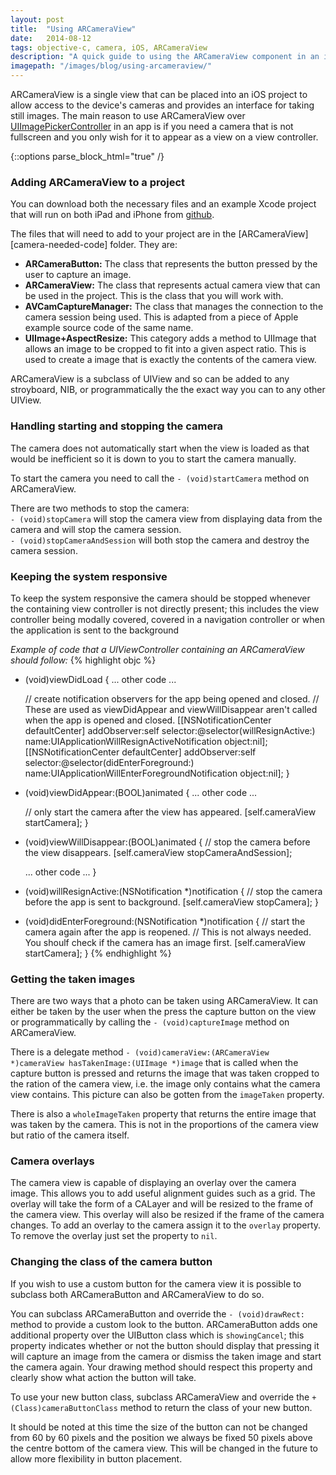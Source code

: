 ```yaml
---
layout: post
title:  "Using ARCameraView"
date:   2014-08-12
tags: objective-c, camera, iOS, ARCameraView
description: "A quick guide to using the ARCameraView component in an iOS project."
imagepath: "/images/blog/using-arcameraview/"
---
```



ARCameraView is a single view that can be placed into an iOS project to allow access to the device's cameras and provides an interface for taking still images. The main reason to use ARCameraView over [UIImagePickerController][apple-camera] in an app is if you need a camera that is not fullscreen and you only wish for it to appear as a view on a view controller.

<!--- <img src="{{ "camera-view.png" | prepend: page.imagepath | prepend: site.baseurl }}" width="400px" /> -->


{::options parse_block_html="true" /}

### Adding ARCameraView to a project
You can download both the necessary files and an example Xcode project that will run on both iPad and iPhone from [github][camera-project].

<div class="hi">
The files that will need to add to your project are in the [ARCameraView][camera-needed-code] folder. They are:

 *  **ARCameraButton:** The class that represents the button pressed by the user to capture an image.
 *  **ARCameraView:** The class that represents actual camera view that can be used in the project. This is the class that you will work with.
 *  **AVCamCaptureManager:** The class that manages the connection to the camera session being used. This is adapted from a piece of Apple example source code of the same name.
 *  **UIImage+AspectResize:** This category adds a method to UIImage that allows an image to be cropped to fit into a given aspect ratio. This is used to create a image that is exactly the contents of the camera view.
</div>

ARCameraView is a subclass of UIView and so can be added to any stroyboard, NIB, or programmatically the the exact way you can to any other UIView. 

### Handling starting and stopping the camera
The camera does not automatically start when the view is loaded as that would be inefficient so it is down to you to start the camera manually.

To start the camera you need to call the `- (void)startCamera` method on ARCameraView.

There are two methods to stop the camera:<br>
`- (void)stopCamera` will stop the camera view from displaying data from the camera and will stop the camera session. <br>
`- (void)stopCameraAndSession` will both stop the camera and destroy the camera session.

### Keeping the system responsive
To keep the system responsive the camera should be stopped whenever the containing view controller is not directly present; this includes the view controller being modally covered, covered in a navigation controller or when the application is sent to the background

_Example of code that a UIViewController containing an ARCameraView should follow:_
{% highlight objc %}
- (void)viewDidLoad
{
    ... other code ...

    // create notification observers for the app being opened and closed.
    // These are used as viewDidAppear and viewWillDisappear aren't called when the app is opened and closed.
    [[NSNotificationCenter defaultCenter] addObserver:self
                                             selector:@selector(willResignActive:)
                                                 name:UIApplicationWillResignActiveNotification
                                               object:nil];
    [[NSNotificationCenter defaultCenter] addObserver:self
                                             selector:@selector(didEnterForeground:)
                                                 name:UIApplicationWillEnterForegroundNotification
                                               object:nil];
}

- (void)viewDidAppear:(BOOL)animated
{
    ... other code ...

    // only start the camera after the view has appeared.
    [self.cameraView startCamera];
}

- (void)viewWillDisappear:(BOOL)animated
{
    // stop the camera before the view disappears.
    [self.cameraView stopCameraAndSession];

    ... other code ...
}

- (void)willResignActive:(NSNotification *)notification
{
    // stop the camera before the app is sent to background.
    [self.cameraView stopCamera];
}

- (void)didEnterForeground:(NSNotification *)notification
{
    // start the camera again after the app is reopened. 
    // This is not always needed. You shoulf check if the camera has an image first.
    [self.cameraView startCamera];
}
{% endhighlight %}



### Getting the taken images
There are two ways that a photo can be taken using ARCameraView. It can either be taken by the user when the press the capture button on the view or programmatically by calling the `- (void)captureImage` method on ARCameraView.

There is a delegate method `- (void)cameraView:(ARCameraView *)cameraView hasTakenImage:(UIImage *)image` that is called when the capture button is pressed and returns the image that was taken cropped to the ration of the camera view, i.e. the image only contains what the camera view contains. This picture can also be gotten from the `imageTaken` property.

There is also a `wholeImageTaken` property that returns the entire image that was taken by the camera. This is not in the proportions of the camera view but ratio of the camera itself.

### Camera overlays
The camera view is capable of displaying an overlay over the camera image. This allows you to add useful alignment guides such as a grid.
The overlay will take the form of a CALayer and will be resized to the frame of the camera view. This overlay will also be resized if the frame of the camera changes.
To add an overlay to the camera assign it to the `overlay` property. To remove the overlay just set the property to `nil`.

### Changing the class of the camera button
If you wish to use a custom button for the camera view it is possible to subclass both ARCameraButton and ARCameraView to do so.

You can subclass ARCameraButton and override the `- (void)drawRect:` method to provide a custom look to the button. ARCameraButton adds one additional property over the UIButton class which is `showingCancel`; this property indicates whether or not the button should display that pressing it will capture an image from the camera or dismiss the taken image and start the camera again. Your drawing method should respect this property and clearly show what action the button will take.

To use your new button class, subclass ARCameraView and override the `+ (Class)cameraButtonClass` method to return the class of your new button.

<div class="note">
It should be noted at this time the size of the button can not be changed from 60 by 60 pixels and the position we always be fixed 50 pixels above the centre bottom of the camera view. This will be changed in the future to allow more flexibility in button placement.
</div>


[apple-camera]: https://developer.apple.com/library/ios/documentation/uikit/reference/UIImagePickerController_Class/UIImagePickerController/UIImagePickerController.html
[camera-project]:   https://github.com/aderussell/ARCameraView
[camera-needed-code]: https://github.com/aderussell/ARCameraView/tree/master/ARCameraView